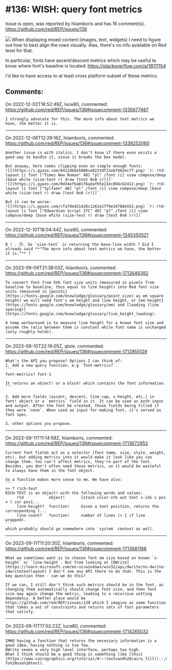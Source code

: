 
#136: WISH: query font metrics
================================================================================
Issue is open, was reported by hiiamboris and has 16 comment(s).
<https://github.com/red/REP/issues/136>

![](https://i.gyazo.com/92cbbf35fad74114de68386706421474.png)
When displaying mixed content (images, text, widgets) I need to figure out how to best align the rows visually.
Alas, there's no info available on Red level for that.

In particular, fonts have ascent/descent metrics which may be useful to know where font's baseline is located: 
https://stackoverflow.com/a/18111154

I'd like to have access to at least cross platform subset of these metrics.



Comments:
--------------------------------------------------------------------------------

On 2022-12-02T18:52:49Z, luce80, commented:
<https://github.com/red/REP/issues/136#issuecomment-1335677467>

    I strongly advocate for this. The more info about text metrics we have, the better it is.

--------------------------------------------------------------------------------

On 2022-12-06T12:29:16Z, hiiamboris, commented:
<https://github.com/red/REP/issues/136#issuecomment-1339252060>

    Another issue is with italics. I don't know if there even exists a good way to handle it, since it breaks the box model. 
    
    But anyway, here comes clipping even on simple enough fonts:
    ![](https://i.gyazo.com/6412db6e5886ce8233df21ebf862ec7f.png) `r: rtd-layout [i font ["Times New Roman" 40] "pl" /font /i] view compose/deep [base white (size-text r) draw [text 0x0 (r)]]`
    ![](https://i.gyazo.com/0d34efba01f6adafb5e22ec894c62412.png) `r: rtd-layout [i font ["Sylfaen" 40] "pl" /font /i] view compose/deep [base white (size-text r) draw [text 0x0 (r)]]`
    
    But it can be worse:
    ![](https://i.gyazo.com/cfa7ded21428c1261e1ff9e2470de552.png) `r: rtd-layout [i font ["Edwardian Script ITC" 40] "pl" /font /i] view compose/deep [base white (size-text r) draw [text 0x0 (r)]]`

--------------------------------------------------------------------------------

On 2022-12-10T18:04:44Z, luce80, commented:
<https://github.com/red/REP/issues/136#issuecomment-1345350521>

    8 | . 😯. So `size-text` is returning the base-line width ? Did I already said **"The more info about text metrics we have, the better it is."** ?

--------------------------------------------------------------------------------

On 2023-09-09T21:38:03Z, hiiamboris, commented:
<https://github.com/red/REP/issues/136#issuecomment-1712646392>

    To convert font from SVG font size units (measured in pixels from baseline to baseline, thus equal to line height) into Red font size units (measured in [points](https://fonts.google.com/knowledge/glossary/point_size) as em square height) we will need font's em height and line height, or [em height](https://fonts.google.com/knowledge/glossary/em) and [leading (line spacing)](https://fonts.google.com/knowledge/glossary/line_height_leading).
    
    A temp workaround is to measure line height for a known font size and assume the ratio between them is constant while font name is unchanged (only roughly holds).

--------------------------------------------------------------------------------

On 2023-09-10T22:16:05Z, qtxie, commented:
<https://github.com/red/REP/issues/136#issuecomment-1712955129>

    What's the API you propose? Options I can think of:
    1. Add a new query function, e.g `font-metrics?`.
    ```
    font-metrics? font-1
    
    It returns an object! or a block! which contains the font information.
    ```
    
    2. Add more fields (ascent, descent, line-cap, x-height, etc.) in font! object or a `metrics` field in it. It can be used as both input and output. After the font be created, those fields being filled if they were `none`. When used as input for making font, it's served as font spec.
    
    3. other options you propose.

--------------------------------------------------------------------------------

On 2023-09-11T11:14:58Z, hiiamboris, commented:
<https://github.com/red/REP/issues/136#issuecomment-1713672952>

    Current font fields act as a selector (font name, size, style, weight, etc), but adding metrics into it would make it look like you can change them. You can't affect metrics, they're part of the font. Besides, you don't often need those metrics, so it would be wasteful to always have them in the font object.
    
    So a function makes more sense to me. We have also:
    ```
    >> ? rich-text
    RICH-TEXT is an object! with the following words and values:
         rtd           object!       [stack color-stk out text s-idx s pos v l cur pos1...
         line-height?  function!     Given a text position, returns the corresponding l...
         line-count?   function!     number of lines (> 1 if line wrapped).
    ```
    which probably should go somewhere into `system` context as well.

--------------------------------------------------------------------------------

On 2023-09-11T11:20:30Z, hiiamboris, commented:
<https://github.com/red/REP/issues/136#issuecomment-1713681198>

    What we sometimes want is to choose font em size based on known `x-height` or `line-height`. But from looking at [DWrite](https://learn.microsoft.com/en-us/windows/win32/api/dwrite/nn-dwrite-idwritetextlayout) I don't see any API there to do that. This is the key question then - can we do this?
    
    If we can, I still don't think such metrics should be in the font, as changing them automatically should change font size, and then font size may again change the metric, leading to a recursive setting dependency. A better place would be https://github.com/red/REP/issues/139 which I imagine as some function that takes a set of constraints and returns sets of font parameters that satisfy.

--------------------------------------------------------------------------------

On 2023-09-11T17:02:22Z, luce80, commented:
<https://github.com/red/REP/issues/136#issuecomment-1714265032>

    IMHO having a function that returns the necessary information is a good idea, having nothing is too few.
    DWrite seems a very high level interface, perhaps too high.
    What I think should be a good thing is something like [this](https://www.cairographics.org/tutorial/#:~:text=and%20cairo_fill().-,Understanding%20Text,-To%20use%20text).

